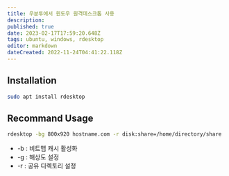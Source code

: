 ```yaml
---
title: 우분투에서 윈도우 원격데스크톱 사용
description: 
published: true
date: 2023-02-17T17:59:20.648Z
tags: ubuntu, windows, rdesktop
editor: markdown
dateCreated: 2022-11-24T04:41:22.118Z
---
```


## Installation
```bash
sudo apt install rdesktop
```

## Recommand Usage
```bash
rdesktop -bg 800x920 hostname.com -r disk:share=/home/directory/share
```

- -b : 비트맵 캐시 활성화
- -g : 해상도 설정
- -r : 공유 디렉토리 설정
